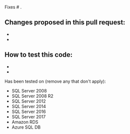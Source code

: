 Fixes # .

Changes proposed in this pull request:
 - 
 - 
 - 

How to test this code:
 - 
 - 
 - 

Has been tested on (remove any that don't apply):
 - SQL Server 2008
 - SQL Server 2008 R2
 - SQL Server 2012
 - SQL Server 2014
 - SQL Server 2016
 - SQL Server 2017
 - Amazon RDS
 - Azure SQL DB